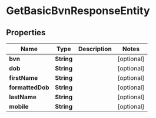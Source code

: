 

# GetBasicBvnResponseEntity


## Properties

| Name | Type | Description | Notes |
|------------ | ------------- | ------------- | -------------|
|**bvn** | **String** |  |  [optional] |
|**dob** | **String** |  |  [optional] |
|**firstName** | **String** |  |  [optional] |
|**formattedDob** | **String** |  |  [optional] |
|**lastName** | **String** |  |  [optional] |
|**mobile** | **String** |  |  [optional] |



